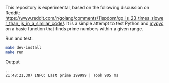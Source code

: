 This repository is experimental, based on the following discussion on Reddit: https://www.reddit.com/r/golang/comments/11spdom/go_is_23_times_slower_than_js_in_a_similar_code/. It is a simple attempt to test Python and [mypyc](https://github.com/mypyc/mypyc) on a basic function that finds prime numbers within a given range.

Run and test:

```bash
make dev-install
make run
```

Output

```
...
21:48:21,307 INFO: Last prime 199999 | Took 905 ms
```
